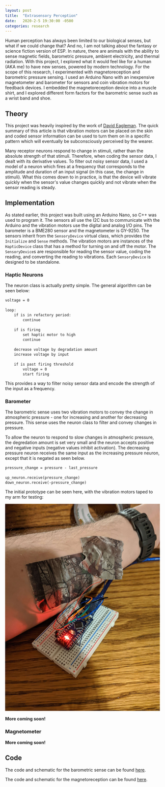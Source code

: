 ```yaml
---
layout: post
title:  "Extrasensory Perception"
date:   2020-2-5 19:30:00 -0500
categories: research
---
```


Human perception has always been limited to our biological senses, but what if we could change that? And no, I am not talking about the fantasy or science fiction version of ESP. In nature, there are animals with the ability to sense magnetic fields, barometric pressure, ambient electricity, and thermal radiation. With this project, I explored what it would feel like for a human (AKA me) to have new senses, powered by modern technology. For the scope of this research, I experimented with magnetoreception and barometric pressure sensing. I used an Arduino Nano with an inexpensive magnetometer and barometer for sensors and coin vibration motors for feedback devices. I embedded the magnetoreception device into a muscle shirt, and I explored different form factors for the barometric sense such as a wrist band and shoe. 

## Theory
This project was heavily inspired by the work of [David Eagleman](https://www.ncbi.nlm.nih.gov/pubmed/26080756). The quick summary of this article is that vibration motors can be placed on the skin and coded sensor information can be used to turn them on in a specific pattern which will eventually be subconsciously perceived by the wearer. 

Many receptor neurons respond to change in stimuli, rather than the absolute strength of that stimuli. Therefore, when coding the sensor data, I dealt with its derivative values. To filter out noisy sensor data, I used a model of a neuron which fires at a frequency that corresponds to the amplitude and duration of an input signal (in this case, the change in stimuli). What this comes down to in practice, is that the device will vibrate quickly when the sensor's value changes quickly and not vibrate when the sensor reading is steady. 

## Implementation
As stated earlier, this project was built using an Arduino Nano, so C++ was used to program it. The sensors all use the I2C bus to communicate with the Arduino and the vibration motors use the digital and analog I/O pins. The barometer is a BME280 sensor and the magnetometer is GY-9250. The sensors inherit from the `SensoryDevice` virtual class, which provides the `Initialize` and `Sense` methods. The vibration motors are instances of the `HapticDevice` class that has a method for turning on and off the motor. The `SensoryDevice`s are responsible for reading the sensor value, coding the reading, and converting the reading to vibrations. Each `SensoryDevice` is designed to be standalone. 

### Haptic Neurons
The neuron class is actually pretty simple. The general algorithm can be seen below:

```
voltage = 0

loop:
    if is in refactory period:
        continue

    if is firing
        set haptic motor to high
        continue

    decrease voltage by degradation amount
    increase voltage by input

    if is past firing threshold
        voltage = 0
        start firing
```

This provides a way to filter noisy sensor data and encode the strength of the input as a frequency. 

### Barometer
The barometric sense uses two vibration motors to convey the change in atmospheric pressure - one for increasing and another for decreasing pressure. This sense uses the neuron class to filter and convey changes in pressure. 

To allow the neuron to respond to slow changes in atmospheric pressure, the degredation amount is set very small and the neuron accepts positive and negative inputs (negative values inhibit activation). The decreasing pressure neuron receives the same input as the increasing pressure neuron, except that it is negated as seen below. 

```
pressure_change = pressure - last_pressure

up_neuron.receive(pressure_change)
down_neuron.receive(-pressure_change)
```

The initial prototype can be seen here, with the vibration motors taped to my arm for testing:

![Barometric sense 1](/assets/images/posts/esp1.jpg)

**More coming soon!**

### Magnetometer

**More coming soon!**

## Code
The code and schematic for the barometric sense can be found [here](https://github.com/kylecorry31/pressure-sense).

The code and schematic for the magnetoreception can be found [here](https://github.com/kylecorry31/north-sense).